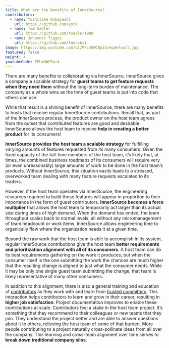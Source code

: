 ```yaml
---
title: What are the benefits of InnerSource?
contributors:
  - name: Yoshitake Kobayashi
    url: https://github.com/ystk
  - name: Tom Sadler
    url: https://github.com/tsadler1988
  - name: Johannes Tigges
    url: https://github.com/lenucksi
image: https://img.youtube.com/vi/PFLmOWCEpi4/mqdefault.jpg
featured: false
weight: 4
youtubeCode: PFLmOWCEpi4
---
```

<div class="paragraph">
<p>There are many benefits to collaborating via InnerSource.
InnerSource gives a company a scalable strategy for <strong>guest teams to get feature requests when they need them</strong> without the long-term burden of maintenance.
The company as a whole wins as the time of guest teams is put into code that others can use.</p>
</div>
<div class="paragraph">
<p>While that result is a shining benefit of InnerSource, there are many benefits to hosts that receive regular InnerSource contributions.
Recall that, as part of the InnerSource process, the product owner on the host team agrees from the outset that contributed features are good and desirable.
InnerSource allows the host team to receive <strong>help in creating a better product</strong> for its consumers!</p>
</div>
<div class="paragraph">
<p><strong>InnerSource provides the host team a scalable strategy</strong> for fulfilling varying amounts of features requested from its many consumers.
Given the fixed capacity of the full-time members of the host team, it&#8217;s likely that, at times, the combined business roadmaps of its consumers will require very (or even unreasonably) large amounts of work to be done in the host team&#8217;s products.
Without InnerSource, this situation easily leads to a stressed, overworked team dealing with many feature requests escalated to its leaders.</p>
</div>
<div class="paragraph">
<p>However, if the host team operates via InnerSource, the engineering resources required to build those features will appear in proportion to their importance in the form of guest contributors.
<strong>InnerSource becomes a force multiplier</strong> that allows the host team to temporarily act larger than its actual size during times of high demand.
When the demand has ended, the team throughput scales back to normal levels, all without any micromanagement of team headcount or work items.
InnerSource allows engineering time to organically flow where the organization needs it at a given time.</p>
</div>
<div class="paragraph">
<p>Beyond the raw work that the host team is able to accomplish in its system, regular InnerSource contributions give the host team <strong>better requirements and prioritization alignment with all of its consumers</strong>.
A host team can do its best requirements gathering on the work it produces, but when the consumer itself is the one submitting the work the chances are much higher that the resulting change is aligned to just what the consumer needs.
While it may be only one single guest team submitting the change, that team is likely representative of many other consumers.</p>
</div>
<div class="paragraph">
<p>In addition to this alignment, there is also a general training and education of <a href="https://innersourcecommons.org/learn/learning-path/contributor">contributors</a> as they work with and learn from <a href="https://innersourcecommons.org/learn/learning-path/trusted-committer">trusted committers</a>.
This interaction helps contributors to learn and grow in their career, resulting in <strong>higher job satisfaction</strong>.
Project documentation improves to enable these contributions at scale.
Contributors feel a stake in the host team project.
It&#8217;s something that they recommend to their colleagues or new teams that they join.
They understand the project better and are able to answer questions about it to others, relieving the host team of some of that burden.
More people contributing to a project naturally cross-pollinate ideas from all over the company.
This learning and cross-team alignment over time serves to <strong>break down traditional company silos</strong>.</p>
</div>
<!--- This file autogenerated from https://github.com/InnerSourceCommons/InnerSourceLearningPath/blob/master/scripts -->